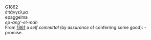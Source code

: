 <body>
  <p>G1862<br>  ἐπάγγελμα  <br> epaggelma  <br><i>ep-ang‘-el-mah </i><br>From <a href="g1861.htm">1861</a>  a <i>self</i> <i>committal</i> (by <i>assurance</i> of conferring some good): - promise.<br></p>
 </body>